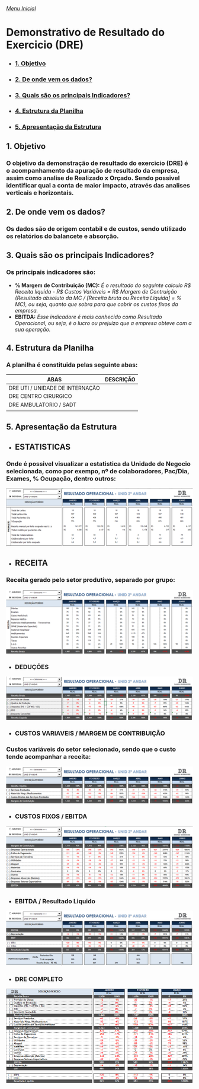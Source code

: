 
###### [Menu Inicial](https://github.com/DaniloRodriigues/Projetos_Excel)

# Demonstrativo de Resultado do Exercicio (DRE)

- ### [1. Objetivo](#Link1)
- ### [2. De onde vem os dados?](#Link2)
- ### [3. Quais são os principais Indicadores?](#Link3)
- ### [4. Estrutura da Planilha](#Link4)
- ### [5. Apresentação da Estrutura](#Link5)

  
  
<a id="link1"></a>
## 1. Objetivo 
### O objetivo da demonstração de resultado do exercicio (DRE) é o acompanhamento da apuração de resultado da empresa, assim como analise de Realizado x Orçado. Sendo possivel identificar qual a conta de maior impacto, através das analises verticais e horizontais.

<a id="link2"></a>
## 2. De onde vem os dados?
### Os dados são de origem contabil e de custos, sendo utilizado os relatórios do balancete e absorção.

<a id="link3"></a>
## 3. Quais são os principais Indicadores?
### Os principais indicadores são:
- **% Margem de Contribuição (MC):**  *É o resultado do seguinte calculo R$ Receita liquida - R$ Custos Variáveis = R$ Margem de Contruição (Resultado absoluto da MC / [Receita bruta ou  Receita Liquida] = %  MC), ou seja, quanto que sobra para que cobrir os custos fixos da empresa.*
- **EBITDA:** *Esse indicadore é mais conhecido como Resultado Operacional, ou seja, é o lucro ou prejuízo que a empresa obteve com a sua operação.*

<a id="link4"></a>
## 4. Estrutura da Planilha
### A planilha é constituida pelas seguinte abas:  

|ABAS|DESCRIÇÃO|
|--- | -------|
|DRE UTI / UNIDADE DE INTERNAÇÃO | 
|DRE CENTRO CIRURGICO | 
|DRE AMBULATORIO / SADT| 
| |

<a id="link5"></a>
## 5. Apresentação da Estrutura

- ## ESTATISTICAS
### Onde é possivel visualizar a estatistica da Unidade de Negocio selecionada, como por exempo, nº de colaboradores, Pac/Dia, Exames, % Ocupação, dentro outros:
![SCREENSHOT](/Imagens/DRE_Estatisticas.png)  

- ## RECEITA
### Receita gerado pelo setor produtivo, separado por grupo:
![SCREENSHOT](/Imagens/DRE_Receita.png)  

- ### DEDUÇÕES
![SCREENSHOT](/Imagens/DRE_Deduções.png)  

- ### CUSTOS VARIAVEIS / MARGEM DE CONTRIBUIÇÃO
### Custos variáveis do setor selecionado, sendo que o custo tende acompanhar a receita:
![SCREENSHOT](/Imagens/DRE_MC.png) 

- ### CUSTOS FIXOS / EBITDA
![SCREENSHOT](/Imagens/DRE_EBITDA.png) 

- ### EBITDA / Resultado Liquido
![SCREENSHOT](/Imagens/DRE_Resultado_Liquido.png) 

- ### DRE COMPLETO
![SCREENSHOT](/Imagens/DRE_Completo.png) 
